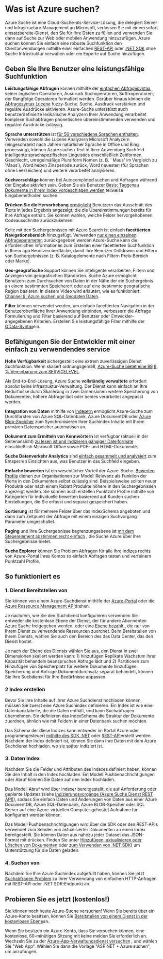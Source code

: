 <properties
    pageTitle="Neuigkeiten Azure suchen | Microsoft Azure | Cloud gehosteten Suchdienst"
    description="Azure Suche ist ein Suchdienst gehostete Cloud vollständig verwaltet. Weitere Informationen finden Sie in dieser Features (Übersicht)."
    services="search"
    manager="jhubbard"
    authors="ashmaka"
    documentationCenter=""/>

<tags
    ms.service="search"
    ms.devlang="NA"
    ms.workload="search"
    ms.topic="article"
    ms.tgt_pltfrm="na"
    ms.date="08/29/2016"
    ms.author="ashmaka"/>

# <a name="what-is-azure-search"></a>Was ist Azure suchen?

Azure Suche ist eine Cloud-Suche-als-Service-Lösung, die delegiert Server und Infrastructure Management an Microsoft, verlassen Sie mit einem sofort einsatzbereite-Dienst, den Sie für Ihre Daten zu füllen und verwenden Sie dann auf Suche zur Web oder mobilen Anwendung hinzuzufügen. Azure suchen können Sie einfach eine robuste Suchfunktion den Clientanwendungen mithilfe einer einfachen [REST-API](https://msdn.microsoft.com/library/azure/dn798935.aspx) oder [.NET SDK](search-howto-dotnet-sdk.md) ohne Suche Infrastruktur verwalten oder ein Experte auf Suche hinzufügen.

## <a name="give-your-users-a-powerful-search-experience"></a>Geben Sie Ihre Benutzer eine leistungsfähige Suchfunktion

**Leistungsfähige Abfragen** können mithilfe der [einfachen Abfragesyntax](https://msdn.microsoft.com/library/azure/dn798920.aspx), seiner logischen Operatoren, Ausdruck Suchoperatoren, Suffixoperatoren, der Rangfolge Operatoren formuliert werden. Darüber hinaus können die [Abfragesyntax Lucene](https://msdn.microsoft.com/library/azure/mt589323.aspx) fuzzy-Suche, Suche, Ausdruck verstärken und reguläre Ausdrücke aktivieren. Azure-Suche unterstützt auch benutzerdefinierte lexikalische Analyzern Ihrer Anwendung verarbeitet komplexe Suchabfragen phonetischen übereinstimmenden verwenden und reguläre Ausdrücke zulässig.

**Sprache unterstützen** ist [für 56 verschiedene Sprachen enthalten](https://msdn.microsoft.com/library/azure/dn879793.aspx). Verwenden sowohl die Lucene Analyzern Microsoft Analyzern (eingeschränkt nach Jahren natürlicher Sprache in Office und Bing processing), können Azure suchen Text in Ihrer Anwendung Suchfeld intelligente sprachspezifischen Linguistics einschließlich Zeitformen, Geschlecht, unregelmäßige Pluralform Nomen (z. B. ' Maus' im Vergleich zu 'Maus'), Word heben Zinsperiode zurück, Word neuesten (für Sprachen ohne Leerzeichen) und weitere verarbeitet analysieren.

**Suchvorschläge** können bei Autocompleted suchen und Abfragen während der Eingabe aktiviert sein. Geben Sie als Benutzer [Basis: Taggenau Dokumente in Ihrem Index vorgeschlagen werden](https://msdn.microsoft.com/library/azure/dn798936.aspx) teilweise Eingabemethoden suchen.

**Drücken Sie die Hervorhebung** [ermöglicht](https://msdn.microsoft.com/library/azure/dn798927.aspx) Benutzern das Ausschnitt des Texts in jedes Ergebnis angezeigt, die die Übereinstimmungen bereits für ihre Abfrage enthält. Sie können wählen, welche Felder hervorgehobenen Codeausschnitte zurückzukehren.

Seite mit den Suchergebnissen mit Azure Search ist einfach **facettierten Navigationsbereich** hinzugefügt. Verwenden [nur einen einzelnen Abfrageparameter](https://msdn.microsoft.com/library/azure/dn798927.aspx), zurückgegeben werden Azure-Suche kann die erforderlichen Informationen zum Erstellen einer facettierten Suchfunktion in Ihrem app Benutzeroberfläche, damit Ihre Benutzer Drilldowns und Filtern von Suchergebnissen (z. B. Katalogelemente nach Filtern Preis-Bereich oder Marke).

**Geo-geografische** Support können Sie intelligente verarbeiten, Filtern und Anzeigen von geografischen Standorten. Suche Azure ermöglicht Benutzern zum Durchsuchen von Daten in der Nähe der ein Suchergebnis an einem bestimmten Speicherort oder auf eine bestimmte geografische Region basieren. In diesem Video wird erläutert, wie es funktioniert: [Channel 9: Azure suchen und Geodaten Daten](https://channel9.msdn.com/Shows/Data-Exposed/Azure-Search-and-Geospatial-Data).

**Filter** können verwendet werden, um einfach facettierten Navigation in der Benutzeroberfläche Ihrer Anwendung einbinden, verbessern die Abfrage Formulierung und Filter basierend auf Benutzer oder Entwickler-angegebenen Kriterien. Erstellen Sie leistungsfähige Filter mithilfe der [OData-Syntax](https://msdn.microsoft.com/library/azure/dn798921.aspx)ein.

## <a name="empower-your-developers-with-an-easy-to-use-service"></a>Befähigungen Sie der Entwickler mit einer einfach zu verwendendes service

**Hohe Verfügbarkeit** sichergestellt eine extrem zuverlässigen Dienst Suchfunktion. Wenn skaliert ordnungsgemäß, [Azure-Suche bietet eine 99,9 % Vereinbarung zum SERVICELEVEL](https://azure.microsoft.com/support/legal/sla/search/v1_0/).

Als End-to-End-Lösung, Azure Suche **vollständig verwaltete** erfordert absolut keine Infrastruktur-Verwaltung. Der Dienst kann einfach an Ihre Bedürfnisse durch Skalierung in zwei Dimensionen weitere Speicherung von Dokumenten, höhere Abfrage lädt oder beides verarbeitet angepasst werden.

**Integration von Daten** mithilfe von [Indexern](https://msdn.microsoft.com/library/azure/dn946891.aspx) ermöglicht Azure-Suche zum Durchforsten von Azure SQL-Datenbank, Azure DocumentDB oder [Azure Blob-Speicher](search-howto-indexing-azure-blob-storage.md) zum Synchronisieren Ihrer Suchindex Inhalte mit Ihrem primären Datenspeicher automatisch an.

**Dokument zum Ermitteln von Kennwörtern** ist verfügbar (aktuell in der Seitenansicht) [zu lesen ist und Indizieren gängiger Dateiformate](search-howto-indexing-azure-blob-storage.md) einschließlich Microsoft Office sowie PDF- und HTML-Dokumente.

**Suche Datenverkehr Analytics** sind [einfach gesammelt und analysiert](search-traffic-analytics.md) zum Entsperren Einsichten aus, was Benutzer in das Suchfeld eingeben.

**Einfache bewerten** ist ein wesentlicher Vorteil der Azure-Suche. [Bewerten Profile](https://msdn.microsoft.com/library/azure/dn798928.aspx) dienen zur Organisationen zur Modell Relevanz als Funktion der Werte in den Dokumenten selbst zulässig sind. Beispielsweise sollten neuer Produkte oder nach einem Rabatt Produkte höhere in den Suchergebnissen angezeigt werden. Sie können auch erstellen Punktzahl Profile mithilfe von Kategorien für individuelle bewerten basierend auf Kunden suchen Einstellungen, die Sie erfasst und separat gespeichert haben.

**Sortierung** ist für mehrere Felder über das IndexSchema angeboten und dann zum Zeitpunkt der Abfrage mit einem einzigen Suchvorgang Parameter umgeschaltet.

**Paging** und Ihre Suchergebnisse begrenzungsebene ist [mit dem Steuerelement abstimmen recht einfach](search-pagination-page-layout.md) , die Suche Azure über Ihre Suchergebnisse bietet.  

**Suche Explorer** können Sie Problem Abfragen für alle Ihre Indizes rechts von Azure-Portal Ihres Kontos so einfach Abfragen testen und verfeinern Punktzahl Profile.

## <a name="how-it-works"></a>So funktioniert es

### <a name="1-provision-service"></a>1. Dienst Bereitstellen von
Sie können von einem Azure-Suchdienst mithilfe der [Azure-Portal](https://portal.azure.com/) oder die [Azure Ressource Management API](https://msdn.microsoft.com/library/azure/dn832684.aspx)drehen.

Je nachdem, wie Sie den Suchdienst konfigurieren verwenden Sie entweder die kostenlose Ebene der Dienst, der für andere Abonnenten Azure Suche freigegeben werden, oder eine [Ebene bezahlt](https://azure.microsoft.com/pricing/details/search/) , die nur von Ihrem Dienst zu verwendende Ressourcen zuordnet. Beim Bereitstellen von Ihrem Diensts, wählen Sie auch den Bereich des das Data Center, das den Dienst hostet.

Je nach der Ebene des Diensts wählen Sie aus, den Dienst in zwei Dimensionen skaliert werden kann: 1) hinzufügen Replikate Wachstum Ihrer Kapazität behandeln beanspruchen Abfrage lädt und 2) Partitionen zum Hinzufügen von Speicherplatz für weitere Dokumente hinzufügen. Speicherung und Abfrage Dokumentdurchsatz separat behandelt, können Sie Ihre Suchdienst für Ihre Bedürfnisse anpassen.

### <a name="2-create-index"></a>2 Index erstellen
Bevor Sie Ihre Inhalte auf Ihrer Azure Suchdienst hochladen können, müssen Sie zuerst eine Azure Suchindex definieren. Ein Index ist wie eine Datenbanktabelle, die die Daten enthält, und kann Suchabfragen übernehmen. Sie definieren das IndexSchema die Struktur der Dokumente zuordnen, ähnlich wie mit Feldern in einer Datenbank suchen möchten.

Das Schema der diese Indizes kann entweder im Portal Azure oder programmgesteuert [mithilfe des SDK .NET](search-howto-dotnet-sdk.md) oder [REST-API](https://msdn.microsoft.com/library/azure/dn798941.aspx)erstellt werden. Nachdem der Index definiert ist, können Sie dann Ihre Daten mit dem Azure Suchdienst hochladen, wo sie später indiziert ist.

### <a name="3-index-data"></a>3. Daten Index
Nachdem Sie die Felder und Attributen des Indexes definiert haben, können Sie den Inhalt in den Index hochladen. Ein Modell Pushbenachrichtigungen oder Abruf können Sie Daten auf den Index hochladen.

Das Modell Abruf wird über Indexer bereitgestellt, die auf Anforderung oder geplante Updates (siehe [Indizierungsvorgänge (Azure Suche Dienst REST API)](https://msdn.microsoft.com/library/azure/dn946891.aspx)), sodass Sie einfach Daten und Änderungen von Daten aus einer Azure DocumentDB, Azure SQL-Datenbank, Azure BLOB-Speicher oder SQL Server auf eine Azure-virtuellen Computer gehostet Aufnahme für konfiguriert werden können.

Das Modell Pushbenachrichtigungen wird über die SDK oder den REST-APIs verwendet zum Senden von aktualisierter Dokumenten an einen Index bereitgestellt. Sie können Daten aus nahezu jeder Dataset das JSON-Format mit drücken. Finden Sie unter [Hinzufügen, aktualisieren oder Löschen von Dokumenten](https://msdn.microsoft.com/library/azure/dn798930.aspx) oder [zum Verwenden von .NET SDK)](search-howto-dotnet-sdk.md) um Unterstützung für die Daten geladen.

### <a name="4-search"></a>4. Suchen von
Nachdem Sie Ihre Azure Suchindex aufgefüllt haben, können Sie jetzt [Suchabfragen Problem](https://msdn.microsoft.com/library/azure/dn798927.aspx) zu Ihrer Verwendung von einfachen HTTP-Anfragen mit REST-API oder .NET SDK-Endpunkt an.

## <a name="try-it-now-for-free"></a>Probieren Sie es jetzt (kostenlos!)
Sie können noch heute Azure-Suche versuchen! Wenn Sie bereits über ein Azure-Konto besitzen, können Sie [Bereitstellen von einem Dienst in der kostenlosen Ebene](search-create-service-portal.md)an.

Wenn Sie besitzen ein Azure-Konto, dass Sie versuchen können, eine kostenlose, 60-minütigen Sitzung mit keine melden Sie erforderlich an. Wechseln Sie zu der [Azure-App-Verwaltungsdienst versuchen](http://go.microsoft.com/fwlink/p/?LinkId=618214) , und wählen Sie "Web App". Wählen Sie dann die Vorlage "ASP.NET + Azure suchen", um anzufangen.
